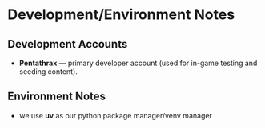 # Development/Environment Notes

## Development Accounts
- **Pentathrax** — primary developer account (used for in-game testing and seeding content).

## Environment Notes

- we use **uv** as our python package manager/venv manager
